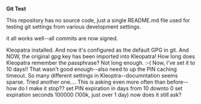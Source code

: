 **Git Test**

This repository has no source code, just a single README.md file used for testing git settings from various development settings.

it all works well--all commits are now signed.

Kleopatra installed.
And now it's configured as the default GPG in git.
And NOW, the original gpg key has been imported into Kleopatra!
How long does Kleopatra remember the passphrase?
Not long enough. :-(
Now, I've set it to 10 days!!
That wasn't good enough--also need to up the PIN caching timeout.
So many different settings in Kleoptra--documntation seems sparse. Tried another one....
This is asking even more often than before--how do I make it stop??
set PIN expiration in days from 10 downto 0
set expiration seconds 100000 (100k, just over 1 day)
now does it still ask?
